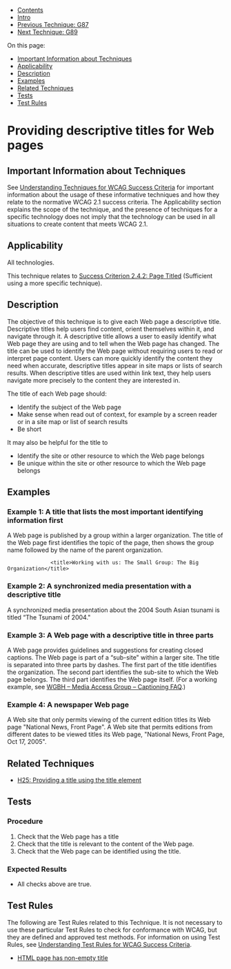 -   [Contents](https://www.w3.org/WAI/WCAG21/Techniques/#techniques "Table of Contents")
-   [Intro](https://www.w3.org/WAI/WCAG21/Techniques/#introduction "Introduction to Techniques")
-   [Previous Technique: G87](G87)
-   [Next Technique: G89](G89)

On this page:

-   [Important Information about Techniques](#important-information)
-   [Applicability](#applicability)
-   [Description](#description)
-   [Examples](#examples)
-   [Related Techniques](#related)
-   [Tests](#tests)
-   [Test Rules](#test-rules)

Providing descriptive titles for Web pages
==========================================

Important Information about Techniques
--------------------------------------

See [Understanding Techniques for WCAG Success Criteria](https://www.w3.org/WAI/WCAG21/Understanding/understanding-techniques) for important information about the usage of these informative techniques and how they relate to the normative WCAG 2.1 success criteria. The Applicability section explains the scope of the technique, and the presence of techniques for a specific technology does not imply that the technology can be used in all situations to create content that meets WCAG 2.1.

Applicability
-------------

All technologies.

This technique relates to [Success Criterion 2.4.2: Page Titled](https://www.w3.org/WAI/WCAG21/Understanding/page-titled) (Sufficient using a more specific technique).

Description
-----------

The objective of this technique is to give each Web page a descriptive title. Descriptive titles help users find content, orient themselves within it, and navigate through it. A descriptive title allows a user to easily identify what Web page they are using and to tell when the Web page has changed. The title can be used to identify the Web page without requiring users to read or interpret page content. Users can more quickly identify the content they need when accurate, descriptive titles appear in site maps or lists of search results. When descriptive titles are used within link text, they help users navigate more precisely to the content they are interested in.

The title of each Web page should:

-   Identify the subject of the Web page
-   Make sense when read out of context, for example by a screen reader or in a site map or list of search results
-   Be short

It may also be helpful for the title to

-   Identify the site or other resource to which the Web page belongs
-   Be unique within the site or other resource to which the Web page belongs

Examples
--------

### Example 1: A title that lists the most important identifying information first

A Web page is published by a group within a larger organization. The title of the Web page first identifies the topic of the page, then shows the group name followed by the name of the parent organization.

                  <title>Working with us: The Small Group: The Big Organization</title>
                

### Example 2: A synchronized media presentation with a descriptive title

A synchronized media presentation about the 2004 South Asian tsunami is titled “The Tsunami of 2004."

### Example 3: A Web page with a descriptive title in three parts

A Web page provides guidelines and suggestions for creating closed captions. The Web page is part of a “sub-site" within a larger site. The title is separated into three parts by dashes. The first part of the title identifies the organization. The second part identifies the sub-site to which the Web page belongs. The third part identifies the Web page itself. (For a working example, see [WGBH – Media Access Group – Captioning FAQ](http://main.wgbh.org/wgbh/pages/mag/services/captioning/faq/sugg-styles-conv-faq.html).)

### Example 4: A newspaper Web page

A Web site that only permits viewing of the current edition titles its Web page "National News, Front Page". A Web site that permits editions from different dates to be viewed titles its Web page, "National News, Front Page, Oct 17, 2005".

Related Techniques
------------------

-   [H25: Providing a title using the title element](https://www.w3.org/WAI/WCAG21/Techniques/html/H25)

Tests
-----

### Procedure

1.  Check that the Web page has a title
2.  Check that the title is relevant to the content of the Web page.
3.  Check that the Web page can be identified using the title.

### Expected Results

-   All checks above are true.

Test Rules
----------

The following are Test Rules related to this Technique. It is not necessary to use these particular Test Rules to check for conformance with WCAG, but they are defined and approved test methods. For information on using Test Rules, see [Understanding Test Rules for WCAG Success Criteria](https://www.w3.org/WAI/WCAG21/Understanding/understanding/understanding-act-rules.html).

-   [HTML page has non-empty title](/WAI/standards-guidelines/act/rules/html-page-non-empty-title-2779a5/)
